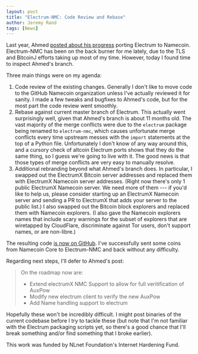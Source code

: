 ```yaml
---
layout: post
title: "Electrum-NMC: Code Review and Rebase"
author: Jeremy Rand
tags: [News]
---
```


Last year, Ahmed [posted about his progress]({{site.baseurl}}2017/06/17/progress-electrum-nmc.html) porting Electrum to Namecoin.  Electrum-NMC has been on the back burner for me lately, due to the TLS and BitcoinJ efforts taking up most of my time.  However, today I found time to inspect Ahmed's branch.

Three main things were on my agenda:

1. Code review of the existing changes.  Generally I don't like to move code to the GitHub Namecoin organization unless I've actually reviewed it for sanity.  I made a few tweaks and bugfixes to Ahmed's code, but for the most part the code review went smoothly.
2. Rebase against current master branch of Electrum.  This actually went surprisingly well, given that Ahmed's branch is about 11 months old.  The vast majority of the merge conflicts were due to the `electrum` package being renamed to `electrum-nmc`, which causes unfortunate merge conflicts every time upstream messes with the `import` statements at the top of a Python file.  Unfortunately I don't know of any way around this, and a cursory check of altcoin Electrum ports shows that they do the same thing, so I guess we're going to live with it.  The good news is that those types of merge conflicts are very easy to manually resolve.
3. Additional rebranding beyond what Ahmed's branch does.  In particular, I swapped out the ElectrumX Bitcoin server addresses and replaced them with ElectrumX Namecoin server addresses.  (Right now there's only 1 public ElectrumX Namecoin server.  We need more of them --- if you'd like to help us, please consider starting up an ElectrumX Namecoin server and sending a PR to ElectrumX that adds your server to the public list.)  I also swapped out the Bitcoin block explorers and replaced them with Namecoin explorers.  (I also gave the Namecoin explorers names that include scary warnings for the subset of explorers that are wiretapped by CloudFlare, discriminate against Tor users, don't support names, or are non-libre.)

The resulting code [is now on GitHub](https://github.com/namecoin/electrum-nmc).  I've successfully sent some coins from Namecoin Core to Electrum-NMC and back without any difficulty.

Regarding next steps, I'll defer to Ahmed's post:

> On the roadmap now are:
> 
> * Extend electrumX NMC Support to allow for full veritification of AuxPow
> * Modify new electrum client to verify the new AuxPow
> * Add Name handling support to electrum

Hopefully these won't be incredibly difficult.  I might post binaries of the current codebase before I try to tackle these (but note that I'm not familiar with the Electrum packaging scripts yet, so there's a good chance that I'll break something and/or find something that I broke earlier).

This work was funded by NLnet Foundation's Internet Hardening Fund.
